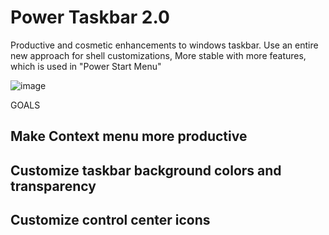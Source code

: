 # Power Taskbar 2.0
Productive and cosmetic enhancements to windows taskbar.
Use an entire new approach for shell customizations, More stable with more features, which is used in "Power Start Menu"

![image](https://user-images.githubusercontent.com/1483954/236134006-3dbe1c17-96c7-4a9e-b69f-e1f87f9cd416.png)

GOALS

## Make Context menu more productive
## Customize taskbar background colors and transparency
## Customize control center icons
